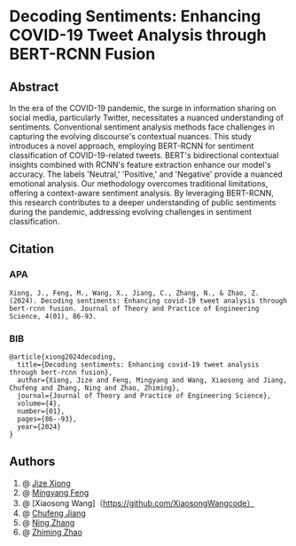 # Decoding Sentiments: Enhancing COVID-19 Tweet Analysis through BERT-RCNN Fusion

## Abstract
In the era of the COVID-19 pandemic, the surge in information sharing on social media, particularly Twitter, necessitates a nuanced understanding of sentiments. Conventional sentiment analysis methods face challenges in capturing the evolving discourse's contextual nuances. This study introduces a novel approach, employing BERT-RCNN for sentiment classification of COVID-19-related tweets. BERT's bidirectional contextual insights combined with RCNN's feature extraction enhance our model's accuracy. The labels 'Neutral,' 'Positive,' and 'Negative' provide a nuanced emotional analysis. Our methodology overcomes traditional limitations, offering a context-aware sentiment analysis. By leveraging BERT-RCNN, this research contributes to a deeper understanding of public sentiments during the pandemic, addressing evolving challenges in sentiment classification.

## Citation
### APA
```
Xiong, J., Feng, M., Wang, X., Jiang, C., Zhang, N., & Zhao, Z. (2024). Decoding sentiments: Enhancing covid-19 tweet analysis through bert-rcnn fusion. Journal of Theory and Practice of Engineering Science, 4(01), 86-93.
```
### BIB

```
@article{xiong2024decoding,
  title={Decoding sentiments: Enhancing covid-19 tweet analysis through bert-rcnn fusion},
  author={Xiong, Jize and Feng, Mingyang and Wang, Xiaosong and Jiang, Chufeng and Zhang, Ning and Zhao, Zhiming},
  journal={Journal of Theory and Practice of Engineering Science},
  volume={4},
  number={01},
  pages={86--93},
  year={2024}
}
```

## Authors
1. @ [Jize Xiong](https://github.com/Jasonxiong824)   <br>
2. @ [Mingyang Feng](https://github.com/1366560t)   <br>
3. @ [Xiaosong Wang]（https://github.com/XiaosongWangcode）<br>
4. @ [Chufeng Jiang](https://github.com/Chufeng-Jiang)  <br>
5. @ [Ning Zhang](https://github.com/zning1994)  <br>
6. @ [Zhiming Zhao](https://github.com/zhiming817)  <br>
